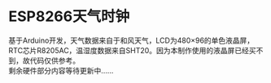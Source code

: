 ESP8266天气时钟
====

基于Arduino开发，天气数据来自于和风天气，LCD为480×96的单色液晶屏，RTC芯片R8205AC，温湿度数据来自SHT20。因为本制作使用的液晶屏已经买不到，故代码仅供参考。<br>
剩余硬件部分内容等待更新中……
